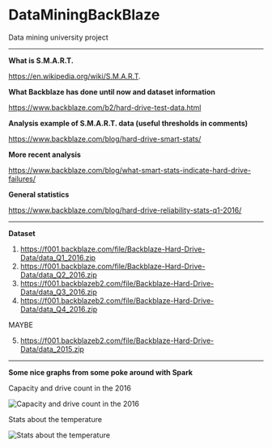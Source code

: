 # DataMiningBackBlaze

Data mining university project


----------


**What is S.M.A.R.T.**

https://en.wikipedia.org/wiki/S.M.A.R.T.

**What  Backblaze has done until now and dataset information**

https://www.backblaze.com/b2/hard-drive-test-data.html

**Analysis example of S.M.A.R.T. data (useful thresholds in comments)**

https://www.backblaze.com/blog/hard-drive-smart-stats/

**More recent analysis**

https://www.backblaze.com/blog/what-smart-stats-indicate-hard-drive-failures/

**General statistics**

https://www.backblaze.com/blog/hard-drive-reliability-stats-q1-2016/

----------

**Dataset**

 1. https://f001.backblaze.com/file/Backblaze-Hard-Drive-Data/data_Q1_2016.zip
 2. https://f001.backblaze.com/file/Backblaze-Hard-Drive-Data/data_Q2_2016.zip
 3. https://f001.backblazeb2.com/file/Backblaze-Hard-Drive-Data/data_Q3_2016.zip
 4. https://f001.backblazeb2.com/file/Backblaze-Hard-Drive-Data/data_Q4_2016.zip

MAYBE

 5. https://f001.backblazeb2.com/file/Backblaze-Hard-Drive-Data/data_2015.zip

----------

**Some nice graphs from some poke around with Spark**

Capacity and drive count in the 2016

![Capacity and drive count in the 2016](https://rawgit.com/garis/DataMiningBackBlaze/master/SpreadSheets/countAndcapacity_vs_days.svg)

Stats about the temperature

![Stats about the temperature](https://rawgit.com/garis/DataMiningBackBlaze/master/SpreadSheets/temperature_vs_days.svg)
